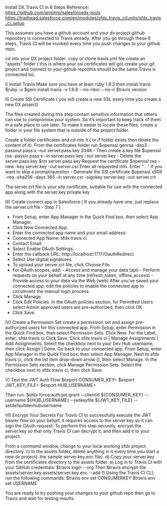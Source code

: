 Install DX Travis CI in 6 Steps 
Reference: https://github.com/amphro/salesforcedx-tools
   https://trailhead.salesforce.com/en/modules/sfdx_travis_ci/units/sfdx_travis_ci_setup




This assumes you have a github account and your dx project github repository is connected to Travis already. After you go through these 6 steps, Travis CI will be invoked every time you push changes to your github repo.

cd into your DX project folder.
copy or clone travis.yml file 
create an “assets” folder ( this is where your ssl certificates will go)
create your git project and connect to your github repo(this should be the same Travis is connected to).


I) Install Travis
Make sure you have at least ruby 1.9.3 then install travis
$ruby -v
$gem install travis -v 1.8.8 --no-rdoc --no-ri
 $travis version


II) Create SSl Certificate ( you will create a new SSL every time you create a new DX project)

The files created during this step contain sensitive information that others can use to compromise your system. So it’s important to keep track of them in a safe place to use later. To make it easier to locate these files, create a folder in your file system that is outside of the project folder.


Create a folder certificates and cd into it ( or if folder exists then delete the content of it).
From the certificates folder run
$openssl genrsa -des3 -passout pass:x -out server.pass.key 2048 
      -	Then create a key file
	$openssl rsa -passin pass:x -in server.pass.key -out server.key
      -	Delete the server.pass.key
	$rm server.pass.key
Request the certificate
	$openssl req -new -key server.key -out server.csr
Enter all requested info. Enter " . " if you want to skip a prompt/question
      - Generate the SSl certificate
	$openssl x509 -req -sha256 -days 365 -in server.csr -signkey server.key -out server.crt

The server.crt file is your site certificate, suitable for use with the connected app along with the server.key private key
           
III) Create connect app in Salesforce ( If you already have one, just replace the server.crt file - Step 7 )
- From Setup, enter App Manager in the Quick Find box, then select App Manager.
- Click New Connected App.
- Enter the connected app name and your email address:
- Connected App Name: sfdx travis ci
- Contact Email: <your email address>
- Select Enable OAuth Settings.
- Enter the callback URL: http://localhost:1717/OauthRedirect
- Select Use digital signatures.
- To upload your server.crt file, click Choose File.
- For OAuth scopes, add:
          - Access and manage your data (api)
          - Perform requests on your behalf at any time (refresh_token, offline_access)
          - Provide access to your data via the Web (web)
After you’ve saved your connected app, edit the policies to enable the connected app to circumvent the manual login process.
- Click Manage.
- Click Edit Policies.
In the OAuth policies section, for Permitted Users select Admin approved users are pre-authorized, then click OK.
- Click Save.


IV) Create a Permission Set
create a permission set and assign pre-authorized users for this connected app.
From Setup, enter Permission in the Quick Find box, then select Permission Sets.
Click New.
For the Label, enter: sfdx travis ci
Click Save.
Click sfdx travis ci | Manage Assignments | Add Assignments.
Select the checkbox next to your Dev Hub username, then click Assign | Done.
Go back to your connected app.
From Setup, enter App Manager in the Quick Find box, then select App Manager.
Next to sfdx travis ci, click the list item drop-down arrow (), then select Manage.
In the Permission Sets section, click Manage Permission Sets.
Select the checkbox next to sfdx travis ci, then click Save.



V) Test the JWT Auth Flow
$export CONSUMER_KEY=<connected app consumer key>
$export JWT_KEY_FILE=<your server.key path>
$export HUB_USERNAME=<your Dev Hub username>

Then run:
$sfdx force:auth:jwt:grant --clientid ${CONSUMER_KEY} --username ${HUB_USERNAME}  --jwtkeyfile ${JWT_KEY_FILE} --setdefaultdevhubusername

VI) Encrypt Your Secrets
For Travis CI to successfully execute the JWT bearer flow on your behalf, it requires access to the server.key so it can sign the OAuth request. To perform this step securely, encrypt the server.key so that only Travis CI can decrypt it, and then add it to your project.

From a command window, change to your local working sfdx  project directory.
        c)   In the assets folder, delete anything in it every time you start a new dx project( .the sample server.key.enc file).
        d)	Copy your server.key from the certificates directory to the assets folder.
        e)    Log in to Travis CI with your GitHub credentials:
	$travis login --org
Then
	$travis encrypt-file assets/server.key assets/server.key.enc --add
       f)  Using the Travis CI CLI, run the following commands:
$travis env set CONSUMERKEY <connected app consumer key>
$travis env set USERNAME <your Dev Hub username>

You are ready to try pushing your changes to your github repo then go to Travis and wait for testing results.





